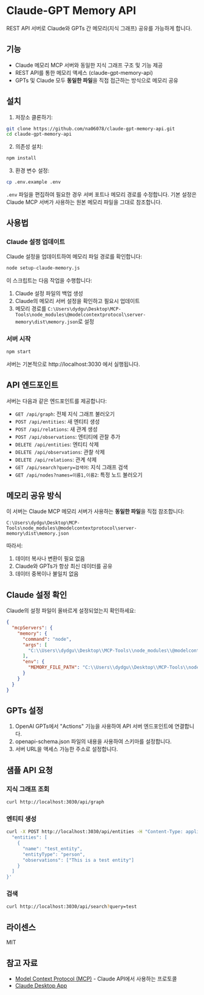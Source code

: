# Claude-GPT Memory API

REST API 서버로 Claude와 GPTs 간 메모리(지식 그래프) 공유를 가능하게 합니다.

## 기능

- Claude 메모리 MCP 서버와 동일한 지식 그래프 구조 및 기능 제공
- REST API를 통한 메모리 액세스 (claude-gpt-memory-api)
- GPTs 및 Claude 모두 **동일한 파일**을 직접 접근하는 방식으로 메모리 공유

## 설치

1. 저장소 클론하기:

```bash
git clone https://github.com/na06078/claude-gpt-memory-api.git
cd claude-gpt-memory-api
```

2. 의존성 설치:

```bash
npm install
```

3. 환경 변수 설정:

```bash
cp .env.example .env
```

`.env` 파일을 편집하여 필요한 경우 서버 포트나 메모리 경로를 수정합니다.
기본 설정은 Claude MCP 서버가 사용하는 원본 메모리 파일을 그대로 참조합니다.

## 사용법

### Claude 설정 업데이트

Claude 설정을 업데이트하여 메모리 파일 경로를 확인합니다:

```bash
node setup-claude-memory.js
```

이 스크립트는 다음 작업을 수행합니다:
1. Claude 설정 파일의 백업 생성
2. Claude의 메모리 서버 설정을 확인하고 필요시 업데이트
3. 메모리 경로를 `C:\Users\dydgu\Desktop\MCP-Tools\node_modules\@modelcontextprotocol\server-memory\dist\memory.json`로 설정

### 서버 시작

```bash
npm start
```

서버는 기본적으로 http://localhost:3030 에서 실행됩니다.

## API 엔드포인트

서버는 다음과 같은 엔드포인트를 제공합니다:

- `GET /api/graph`: 전체 지식 그래프 불러오기
- `POST /api/entities`: 새 엔티티 생성
- `POST /api/relations`: 새 관계 생성
- `POST /api/observations`: 엔티티에 관찰 추가
- `DELETE /api/entities`: 엔티티 삭제
- `DELETE /api/observations`: 관찰 삭제
- `DELETE /api/relations`: 관계 삭제
- `GET /api/search?query=검색어`: 지식 그래프 검색
- `GET /api/nodes?names=이름1,이름2`: 특정 노드 불러오기

## 메모리 공유 방식

이 서버는 Claude MCP 메모리 서버가 사용하는 **동일한 파일**을 직접 참조합니다:
```
C:\Users\dydgu\Desktop\MCP-Tools\node_modules\@modelcontextprotocol\server-memory\dist\memory.json
```

따라서:
1. 데이터 복사나 변환이 필요 없음
2. Claude와 GPTs가 항상 최신 데이터를 공유
3. 데이터 중복이나 불일치 없음

## Claude 설정 확인

Claude의 설정 파일이 올바르게 설정되었는지 확인하세요:

```json
{
  "mcpServers": {
    "memory": {
      "command": "node",
      "args": [
        "C:\\Users\\dydgu\\Desktop\\MCP-Tools\\node_modules\\@modelcontextprotocol\\server-memory\\dist\\index.js"
      ],
      "env": {
        "MEMORY_FILE_PATH": "C:\\Users\\dydgu\\Desktop\\MCP-Tools\\node_modules\\@modelcontextprotocol\\server-memory\\dist\\memory.json"
      }
    }
  }
}
```

## GPTs 설정

1. OpenAI GPTs에서 "Actions" 기능을 사용하여 API 서버 엔드포인트에 연결합니다.
2. openapi-schema.json 파일의 내용을 사용하여 스키마를 설정합니다.
3. 서버 URL을 액세스 가능한 주소로 설정합니다.

## 샘플 API 요청

### 지식 그래프 조회

```bash
curl http://localhost:3030/api/graph
```

### 엔티티 생성

```bash
curl -X POST http://localhost:3030/api/entities -H "Content-Type: application/json" -d '{
  "entities": [
    {
      "name": "test_entity",
      "entityType": "person",
      "observations": ["This is a test entity"]
    }
  ]
}'
```

### 검색

```bash
curl http://localhost:3030/api/search?query=test
```

## 라이센스

MIT

## 참고 자료

- [Model Context Protocol (MCP)](https://modelcontextprotocol.io/) - Claude API에서 사용하는 프로토콜
- [Claude Desktop App](https://claude.ai/downloads)